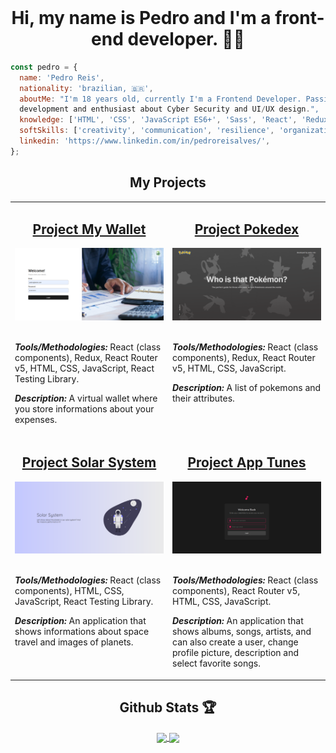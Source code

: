 <br />

<h1 align="center">Hi, my name is Pedro and I'm a front-end developer. 👨‍💻</h1>

```JavaScript
const pedro = {
  name: 'Pedro Reis',
  nationality: 'brazilian, 🇧🇷',
  aboutMe: "I'm 18 years old, currently I'm a Frontend Developer. Passionate about technology and software
  development and enthusiast about Cyber Security and UI/UX design.",
  knowledge: ['HTML', 'CSS', 'JavaScript ES6+', 'Sass', 'React', 'Redux', 'RTL'],
  softSkills: ['creativity', 'communication', 'resilience', 'organization', 'proactivity'],
  linkedin: 'https://www.linkedin.com/in/pedroreisalves/',
};
```

<div align="center">
  <h2>My Projects</h2>
  <table>
    <tr>
      <td align="left" valign="top" width="50%">
        <h2 align="center"><a href="https://github.com/pedronr03/project-my-wallet">Project My Wallet</a></h2>
        <a href="https://github.com/pedronr03/project-my-wallet"><img width="100%" src="./images/my-wallet.png" alt="Project-preview" /></a>
        <br>
        <br>
        <p><em><strong>Tools/Methodologies:</strong></em> React (class components), Redux, React Router v5, HTML, CSS, JavaScript, React Testing Library.</p>
        <p><em><strong>Description:</strong></em> A virtual wallet where you store informations about your expenses.</p>
      </td>
      <td align="left" valign="top" width="50%">
        <h2 align="center"><a href="https://github.com/pedronr03/project-pokedex">Project Pokedex</a></h2>
        <a href="https://github.com/pedronr03/project-pokedex"><img width="100%" src="./images/pokedex.png" alt="Project-preview" /></a>
        <br>
        <br>
        <p><em><strong>Tools/Methodologies:</strong></em> React (class components), Redux, React Router v5, HTML, CSS, JavaScript.</p>
        <p><em><strong>Description:</strong></em> A list of pokemons and their attributes.</p>
      </td>
    </tr>
    <tr>
      <td align="left" valign="top" width="50%">
        <h2 align="center"><a href="https://github.com/pedronr03/project-solar-system">Project Solar System</a></h2>
        <a href="https://github.com/pedronr03/project-solar-system"><img width="100%" src="./images/solar-system.png" alt="Project-preview" /></a>
        <br>
        <br>
        <p><em><strong>Tools/Methodologies:</strong></em> React (class components), HTML, CSS, JavaScript, React Testing Library.</p>
        <p><em><strong>Description:</strong></em> An application that shows informations about space travel and images of planets.</p>
      </td>
      <td align="left" valign="top" width="50%">
        <h2 align="center"><a href="https://github.com/pedronr03/project-app-tunes">Project App Tunes</a></h2>
        <a href="https://github.com/pedronr03/project-app-tunes"><img width="100%" src="./images/project-app-tunes.png" alt="Project-preview" /></a>
        <br>
        <br>
        <p><em><strong>Tools/Methodologies:</strong></em> React (class components), React Router v5, HTML, CSS, JavaScript.</p>
        <p><em><strong>Description:</strong></em> An application that shows albums, songs, artists, and can also create a user, change profile picture, description and select favorite songs. </p>
      </td>
    </tr>
  </table> 
</div>

<div align="center">
  <h2>Github Stats 🏆</h2>
  <a href="https://github.com/anuraghazra/github-readme-stats">
    <img align="center" width="45%" src="https://github-readme-stats.vercel.app/api?username=pedronr03&count_private=true&show_icons=true&theme=dark" />
  </a>
  <a href="https://github.com/anuraghazra/github-readme-stats">
    <img align="center" width="45%" src="https://github-readme-stats.vercel.app/api/top-langs/?username=pedronr03&layout=compact&theme=dark" />
  </a>
</div>

<br />
